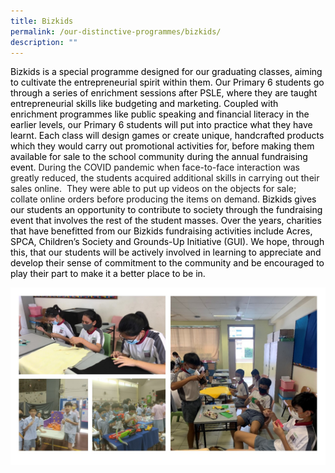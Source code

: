 ```yaml
---
title: Bizkids
permalink: /our-distinctive-programmes/bizkids/
description: ""
---
```

<p><span style="color: #000000;">Bizkids is a special programme designed for our graduating classes, aiming to cultivate the entrepreneurial spirit within them. Our Primary 6 students go through a series of enrichment sessions after PSLE, where they are taught entrepreneurial skills like budgeting and marketing. Coupled with enrichment programmes like public speaking and financial literacy in the earlier levels, our Primary 6 students will put into practice what they have learnt. Each class will design games or create unique, handcrafted products which they would carry out promotional activities for, before making them available for sale to the school community during the annual fundraising event. </span>During the COVID pandemic when face-to-face interaction was greatly reduced, the students acquired additional skills in carrying out their sales online.&nbsp; They were able to put up videos on the objects for sale; collate online orders before producing the items on demand. <span style="color: #000000;">Bizkids gives our students an opportunity to contribute to society through the fundraising event that involves the rest of the student masses. Over the years, charities that have benefitted from our Bizkids fundraising activities include Acres, SPCA, Children&rsquo;s Society and Grounds-Up Initiative (GUI). We hope, through this, that our students will be actively involved in learning to appreciate and develop their sense of commitment to the community and be encouraged to play their part to make it a better place to be in.</span></p>

![](/images/Bizkids.jpg)